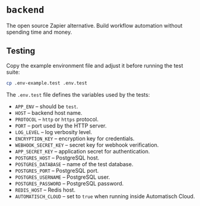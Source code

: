 # `backend`

The open source Zapier alternative. Build workflow automation without spending time and money.

## Testing

Copy the example environment file and adjust it before running the test suite:

```bash
cp .env-example.test .env.test
```

The `.env.test` file defines the variables used by the tests:

- `APP_ENV` – should be `test`.
- `HOST` – backend host name.
- `PROTOCOL` – `http` or `https` protocol.
- `PORT` – port used by the HTTP server.
- `LOG_LEVEL` – log verbosity level.
- `ENCRYPTION_KEY` – encryption key for credentials.
- `WEBHOOK_SECRET_KEY` – secret key for webhook verification.
- `APP_SECRET_KEY` – application secret for authentication.
- `POSTGRES_HOST` – PostgreSQL host.
- `POSTGRES_DATABASE` – name of the test database.
- `POSTGRES_PORT` – PostgreSQL port.
- `POSTGRES_USERNAME` – PostgreSQL user.
- `POSTGRES_PASSWORD` – PostgreSQL password.
- `REDIS_HOST` – Redis host.
- `AUTOMATISCH_CLOUD` – set to `true` when running inside Automatisch Cloud.
